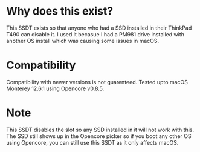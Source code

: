 # Why does this exist?
This SSDT exists so that anyone who had a SSD installed in their ThinkPad T490 can disable it. I used it becasue I had a PM981 drive installed with another OS install which was causing some issues in macOS.

# Compatibility
Compatibility with newer versions is not guarenteed. Tested upto macOS Monterey 12.6.1 using Opencore v0.8.5.

# Note
This SSDT disables the slot so any SSD installed in it will not work with this.
The SSD still shows up in the Opencore picker so if you boot any other OS using Opencore, you can still use this SSDT as it only affects macOS.
